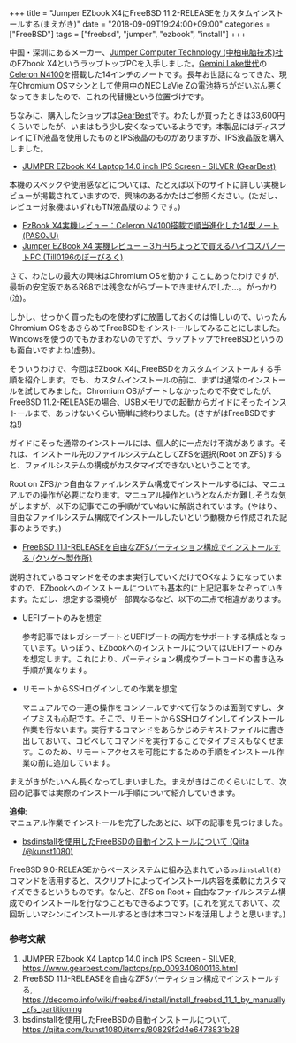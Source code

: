 +++
title = "Jumper EZbook X4にFreeBSD 11.2-RELEASEをカスタムインストールする(まえがき)"
date = "2018-09-09T19:24:00+09:00"
categories = ["FreeBSD"]
tags = ["freebsd", "jumper", "ezbook", "install"]
+++

中国・深圳にあるメーカー、[Jumper Computer Technology (中柏电脑技术)社](http://www.jumper.com.cn/)のEZbook X4というラップトップPCを入手しました。[Gemini Lake世代](https://ark.intel.com/products/codename/83915/Gemini-Lake)の[Celeron N4100](https://ark.intel.com/products/128983/Intel-Celeron-N4100-Processor-4M-Cache-up-to-2_40-GHz)を搭載した14インチのノートです。長年お世話になってきた、現在Chromium OSマシンとして使用中のNEC LaVie Zの電池持ちがだいぶん悪くなってきましたので、これの代替機という位置づけです。

ちなみに、購入したショップは[GearBest](https://www.gearbest.com/)です。わたしが買ったときは33,600円くらいでしたが、いまはもう少し安くなっているようです。本製品にはディスプレイにTN液晶を使用したものとIPS液晶のものがありますが、IPS液晶版を購入しました。

- [JUMPER EZbook X4 Laptop 14.0 inch IPS Screen - SILVER (GearBest)](https://www.gearbest.com/laptops/pp_009340600116.html)

本機のスペックや使用感などについては、たとえば以下のサイトに詳しい実機レビューが掲載されていますので、興味のあるかたはご参照ください。(ただし、レビュー対象機はいずれもTN液晶版のようです。)

- [EzBook X4実機レビュー：Celeron N4100搭載で順当進化した14型ノート (PASOJU)](https://pasoju.com/jumper-ezbook-x4-review/)
- [Jumper EZBook X4 実機レビュー – 3万円ちょっとで買えるハイコスパノートPC (Till0196のぼーびろく)](https://till0196.com/post3510)

さて、わたしの最大の興味はChromium OSを動かすことにあったわけですが、最新の安定版であるR68では残念ながらブートできませんでした…。がっかり(泣)。

しかし、せっかく買ったものを使わずに放置しておくのは悔しいので、いったんChromium OSをあきらめてFreeBSDをインストールしてみることにしました。Windowsを使うのでもかまわないのですが、ラップトップでFreeBSDというのも面白いですよね(虚勢)。

そういうわけで、今回はEZbook X4にFreeBSDをカスタムインストールする手順を紹介します。でも、カスタムインストールの前に、まずは通常のインストールを試してみました。Chromium OSがブートしなかったので不安でしたが、FreeBSD 11.2-RELEASEの場合、USBメモリでの起動からガイドにそったインストールまで、あっけないくらい簡単に終わりました。(さすがはFreeBSDですね!)

ガイドにそった通常のインストールには、個人的に一点だけ不満があります。それは、インストール先のファイルシステムとしてZFSを選択(Root on ZFS)すると、ファイルシステムの構成がカスタマイズできないということです。

Root on ZFSかつ自由なファイルシステム構成でインストールするには、マニュアルでの操作が必要になります。マニュアル操作というとなんだか難しそうな気がしますが、以下の記事でこの手順がていねいに解説されています。(やはり、自由なファイルシステム構成でインストールしたいという動機から作成された記事のようです。)

- [FreeBSD 11.1-RELEASEを自由なZFSパーティション構成でインストールする (クソゲ〜製作所)](https://decomo.info/wiki/freebsd/install/install_freebsd_11_1_by_manually_zfs_partitioning)

説明されているコマンドをそのまま実行していくだけでOKなようになっていますので、EZbookへのインストールについても基本的に上記記事をなぞっていきます。ただし、想定する環境が一部異なるなど、以下の二点で相違があります。

- UEFIブートのみを想定

	参考記事ではレガシーブートとUEFIブートの両方をサポートする構成となっています。いっぽう、EZbookへのインストールについてはUEFIブートのみを想定します。これにより、パーティション構成やブートコードの書き込み手順が異なります。

- リモートからSSHログインしての作業を想定

	マニュアルでの一連の操作をコンソールですべて行なうのは面倒ですし、タイプミスも心配です。そこで、リモートからSSHログインしてインストール作業を行ないます。実行するコマンドをあらかじめテキストファイルに書き出しておいて、コピペしてコマンドを実行することでタイプミスもなくせます。このため、リモートアクセスを可能にするための手順をインストール作業の前に追加しています。

まえがきがたいへん長くなってしまいました。まえがきはこのくらいにして、次回の記事では実際のインストール手順について紹介していきます。

**追伸**:  
マニュアル作業でインストールを完了したあとに、以下の記事を見つけました。

- [bsdinstallを使用したFreeBSDの自動インストールについて (Qiita /@kunst1080)](https://qiita.com/kunst1080/items/80829f2d4e6478831b28)

FreeBSD 9.0-RELEASEからベースシステムに組み込まれている`bsdinstall(8)`コマンドを活用すると、スクリプトによってインストール内容を柔軟にカスタマイズできるというものです。なんと、ZFS on Root + 自由なファイルシステム構成でのインストールを行なうこともできるようです。(これを覚えておいて、次回新しいマシンにインストールするときは本コマンドを活用しようと思います。)

### 参考文献
1. JUMPER EZbook X4 Laptop 14.0 inch IPS Screen - SILVER, https://www.gearbest.com/laptops/pp_009340600116.html
1. FreeBSD 11.1-RELEASEを自由なZFSパーティション構成でインストールする, https://decomo.info/wiki/freebsd/install/install_freebsd_11_1_by_manually_zfs_partitioning
1. bsdinstallを使用したFreeBSDの自動インストールについて, https://qiita.com/kunst1080/items/80829f2d4e6478831b28
